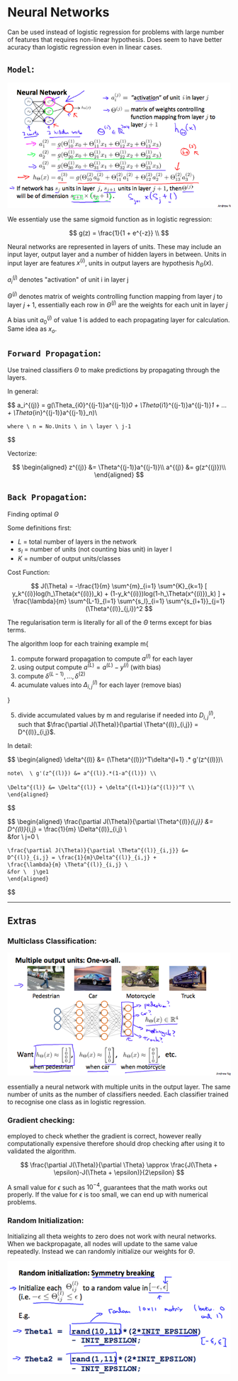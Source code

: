 # Neural Networks

Can be used instead of logistic regression for problems with large number of features that requires non-linear hypothesis. Does seem to have better acuracy than logistic regression even in linear cases.

## ```Model```:

![Neural Network Model](images\neural_network_model.png)

We essentialy use the same sigmoid function as in logistic regression:

$$
    g(z) = \frac{1}{1 + e^{-z}} \\
$$

Neural networks are represented in layers of units. These may include an input layer, output layer and a number of hidden layers in between. Units in input layer are features $x^{(i)}$, units in output layers are hypothesis $h_\Theta(x)$.

$a_i^{(j)}$ denotes "activation" of unit i in layer j

$\Theta^{(j)}$ denotes matrix of weights controlling function mapping from layer $j$ to layer $j+1$, essentially each row in $\Theta^{(j)}$ are the weights for each unit in layer $j$

A bias unit $a_0^{(j)}$ of value 1 is added to each propagating layer for calculation. Same idea as $x_o$.

## ```Forward Propagation```:

Use trained classifiers $\Theta$ to make predictions by propagating through the layers.

In general:

$$
    a_i^{(j)} = g(\Theta_{i0}^{(j-1)}a^{(j-1)}_0 + 
    \Theta_{i1}^{(j-1)}a^{(j-1)}_1 + ... +
    \Theta_{in}^{(j-1)}a^{(j-1)}_n)\\

    where \ n = No.Units \ in \ layer \ j-1
$$

Vectorize:

$$
    \begin{aligned}
    z^{(j)} &= \Theta^{(j-1)}a^{(j-1)}\\
    a^{(j)} &= g(z^{(j)})\\
    \end{aligned}
$$

## ```Back Propagation```:
Finding optimal $\Theta$

Some definitions first:
- $L$ = total number of layers in the network
- $s_{l}$ = number of units (not counting bias unit) in layer l
- $K$ = number of output units/classes

Cost Function:

$$
    J(\Theta) = -\frac{1}{m} \sum^{m}_{i=1} \sum^{K}_{k=1} [
        y_k^{(i)}log(h_\Theta(x^{(i)})_k) +
        (1-y_k^{(i)})log(1-h_\Theta(x^{(i)})_k)
    ] +
    \frac{\lambda}{m} \sum^{L-1}_{l=1} \sum^{s_l}_{i=1} \sum^{s_{l+1}}_{j=1} (\Theta^{(l)}_{j,i})^2
$$

The regularisation term is literally for all of the $\Theta$ terms except for bias terms.

The algorithm loop for each training example m{
1. compute forward propagation to compute $a^{(l)}$ for each layer 
2. using output compute $a^{(L)} = a^{(L)} - y^{(i)}$ (with bias)
3. compute $\delta^{(L-1)},...,\delta^{(2)}$ 
4. acumulate values into $\Delta^{(l)}_{i,j}$ for each layer (remove bias)

}

5. divide accumulated values by m and regularise if needed into $D^{(l)}_{i,j}$, such that $\frac{\partial J(\Theta)}{\partial \Theta^{(l)}_{i,j}} = D^{(l)}_{i,j}$.

In detail:

$$
    \begin{aligned}
    \delta^{(l)} &= (\Theta^{(l)})^T\delta^{l+1} .* g'(z^{(l)})\\
    
    note\  \ g'(z^{(l)}) &= a^{(l)}.*(1-a^{(l)}) \\

    \Delta^{(l)} &= \Delta^{(l)} + \delta^{(l+1)}(a^{(l)})^T \\
    \end{aligned}
$$
<br>

$$
    \begin{aligned}
    \frac{\partial J(\Theta)}{\partial \Theta^{(l)}_{i,j}} &= 
    D^{(l)}_{i,j} = \frac{1}{m} \Delta^{(l)}_{i,j} \  
    &for \  j=0 \\
    
    \frac{\partial J(\Theta)}{\partial \Theta^{(l)}_{i,j}} &= 
    D^{(l)}_{i,j} = \frac{1}{m}\Delta^{(l)}_{i,j} + 
    \frac{\lambda}{m} \Theta^{(l)}_{i,j} \  
    &for \  j\ge1
    \end{aligned}
$$



---

## Extras

### Multiclass Classification:

![Neural Network Model](images\neural_network_multiclass.png)

essentially a neural network with multiple units in the output layer. The same number of units as the number of classifiers needed. Each classifier trained to recognise one class as in logistic regression.


### Gradient checking:
employed to check whether the gradient is correct, however really computationally expensive therefore should drop checking after using it to validated the algorithm.

$$
    \frac{\partial J(\Theta)}{\partial \Theta} \approx 
    \frac{J(\Theta + \epsilon)-J(\Theta + \epsilon)}{2\epsilon}
$$

A small value for $\epsilon$  such as $10^{-4}$, guarantees that the math works out properly. If the value for $\epsilon$ is too small, we can end up with numerical problems.


### Random Initialization:

Initializing all theta weights to zero does not work with neural networks. When we backpropagate, all nodes will update to the same value repeatedly. Instead we can randomly initialize our weights for $\Theta$.

![neural_network_random_initialization](images\neural_network_random_initialization.png)
